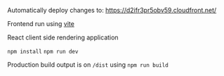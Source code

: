Automatically deploy changes to: https://d2ifr3pr5obv59.cloudfront.net/

Frontend run using [vite](https://vitejs.dev/guide/)

React client side rendering application

`npm install`
`npm run dev`

Production build output is on `/dist` using `npm run build`
